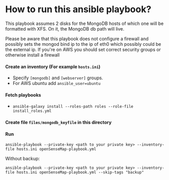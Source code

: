 # How to run this ansible playbook?

This playbook assumes 2 disks for the MongoDB hosts of which one will be formatted with XFS. On it, the MongoDB db path will live.

Please be aware that this playbook does not configure a firewall and possibly sets the mongod bind ip to the ip of eth0 which possibly could be the external ip. If you're on AWS you should set correct security groups or otherwise install a firewall

#### Create an inventory (For example `hosts.ini`)
- Specify `[mongodb]` and `[webserver]` groups.
- For AWS ubuntu add `ansible_user=ubuntu`

#### Fetch playbooks
- `ansible-galaxy install --roles-path roles --role-file install_roles.yml`

#### Create file `files/mongodb_keyfile` in this directory

#### Run
`ansible-playbook --private-key <path to your private key> --inventory-file hosts.ini openSenseMap-playbook.yml`

Without backup:

`ansible-playbook --private-key <path to your private key> --inventory-file hosts.ini openSenseMap-playbook.yml --skip-tags "backup"`

